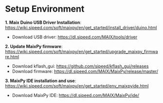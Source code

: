 # Setup Environment
**1. Maix Duino USB Driver Installation**: https://wiki.sipeed.com/soft/maixpy/en/get_started/install_driver/duino.html
- Download USB driver: https://dl.sipeed.com/MAIX/tools/driver

**2. Update MaixPy firmware**: https://wiki.sipeed.com/soft/maixpy/en/get_started/upgrade_maixpy_firmware.html
- Download kflash_gui: https://github.com/sipeed/kflash_gui/releases
- Download firmware: https://dl.sipeed.com/MAIX/MaixPy/release/master/

**3. MaixPy IDE installation and use**: https://wiki.sipeed.com/soft/maixpy/en/get_started/env_maixpyide.html
- Download MaixPy IDE: https://dl.sipeed.com/MAIX/MaixPy/ide/

